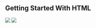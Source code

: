 ## Getting Started With HTML

![](/C1-Introduction-to-front-end-development/Module2/quiz1-getting-started-with-html/ss1.png)
![](/C1-Introduction-to-front-end-development/Module2/quiz1-getting-started-with-html/ss2.png)